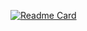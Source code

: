 [![Readme Card](https://github-readme-stats.vercel.app/api/pin/?username=xiaocheng20&repo=github-readme-stats)](https://github.com/xiaocheng20/github-readme-stats)

